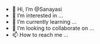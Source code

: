 - 👋 Hi, I’m @Sanayasi
- 👀 I’m interested in ...
- 🌱 I’m currently learning ...
- 💞️ I’m looking to collaborate on ...
- 📫 How to reach me ...

<!---
Sanayasi/Sanayasi is a ✨ special ✨ repository because its `README.md` (this file) appears on your GitHub profile.
You can click the Preview link to take a look at your changes.
--->
